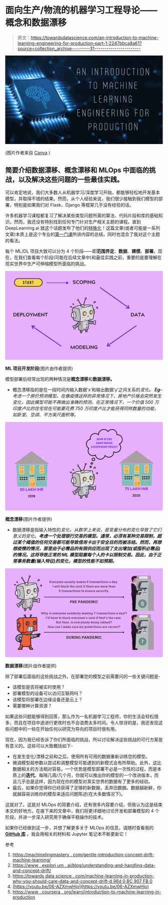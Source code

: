 # 面向生产/物流的机器学习工程导论——概念和数据漂移

> 原文：<https://towardsdatascience.com/an-introduction-to-machine-learning-engineering-for-production-part-1-2247bbca8a61?source=collection_archive---------31----------------------->

![](img/12ad7b97b1ced77e6ad22813217b9de4.png)

(图片作者来自 [Canva](https://www.canva.com/) )

## 简要介绍数据漂移、概念漂移和 MLOps 中面临的挑战，以及解决这些问题的一些最佳实践。

可以肯定地说，我们大多数人从机器学习/深度学习开始，都能够轻松地开发基本模型，并取得不错的结果。然而，从个人经验来说，我们很少接触到我们模型的部署，特别是如果我们对 Flask、Django 等框架几乎没有经验的话。

许多机器学习课程都复习了解决某些类型问题所需的算法、代码片段和库的基础知识。然而，我还没有特别找到任何专门针对生产相关主题的课程。直到 DeepLearning.ai 就这个话题发布了他们的[特殊化](https://www.coursera.org/programs/manipal-education-tguaf/browse?currentTab=CATALOG&productId=UTg2EeldEeq3QQ5dqWzZRQ&productType=s12n&query=MLOps&showMiniModal=true)！这篇文章(或者可能是一系列文章)本质上是这个专业的[第一门课](https://www.coursera.org/learn/introduction-to-machine-learning-in-production)所讲内容的总结，同时也混合了我对这个主题的看法。

每个 ML/DL 项目大致可以分为 4 个阶段——即**范围界定**、**数据**、**建模**、**部署**。现在，在我们查看每个阶段(可能在后续文章中)和最佳实践之前，重要的是要理解在现实世界中生产可伸缩模型所面临的挑战。

![](img/5a4c417bd813568adb2a418af6da6573.png)

**ML 项目开发阶段**(图片由作者提供)

模型部署后经常出现的两种情况是**概念漂移**和**数据漂移。**

*   概念漂移指的是在一段时间内输入数据‘x’和输出数据‘y’之间关系的*变化。 **Eg-** 考虑一个房价预测模型。在像疫情这样的异常情况下，房地产价格会突然发生变化，因此模型可能不再做出准确的预测。在正常情况下，一个价值 500 万印度卢比的住宅现在可能要花费 750 万印度卢比才能获得同样数量的功能，如卧室、空调、平方英尺面积等。*

![](img/1a2ff50c3d2c19e51d318566406f65b5.png)

**概念漂移**(图片作者提供)

*   数据漂移是指输入特性的*变化。从数学上来说，是变量分布的变化导致了它们意义的变化。**考虑一个处理银行交易的模型。通常，必须有某种交易限制，超过某个阈值的任何交易都可能导致信用卡出于安全目的而被冻结。然而，再想想疫情的情况，那里由于必需品的有限供应而出现了支出增加(或囤积必需品)的情况。这将导致正常的 ML 模型阻塞每个人的卡以限制交易。因此，由于正常事务数量(输入特征)的变化，模型的性能不如预期。***

![](img/c277fb06d8f7a7982c69c11e328c2699.png)

**数据漂移**(图片由作者提供)

除了部署后面临的这些挑战之外，在部署您的模型之前需要问的一些关键问题是-

*   该模型是否将被实时使用？
*   部署模型的设备可以访问互联网吗？
*   该模型将部署在边缘设备还是云上？
*   需要哪种计算资源？

如果这些问题能够得到回答，那么作为一名机器学习工程师，你的生活会轻松很多，而且在项目中途进行更改时也不会浪费太多时间。令人惊讶的是，我还发现这些问题中的一些在开始任何以研究为导向的项目时很有用。

现在，因为我已经告诉了你们所面临的挑战，所以讨论解决这些挑战的可行方案是有意义的。这些可以大致概括如下-

*   在发生变化/漂移之前和之后，使用所有可用的数据重新训练您的模型。
*   微调模型超参数以尝试和调整模型可能遇到的新模式会有所帮助。此外，这比数据相关的方法相对容易。一个优势是模型部署不必是一次性的过程，而是本质上的**迭代**。每隔几周/几个月，你就可以推出你的模型的一个改进版本，而且几乎总是这样，因为现在你的模型对真实世界的数据有了更多的经验。
*   最后，如果你觉得你已经获得了足够的新数据，丢弃旧数据。数据越新鲜，你就越容易训练你的模型来适应问题陈述(在大多数情况下)。

这就对了。这是对 MLOps 的简要介绍，还有很多内容要介绍，但我认为这是结束本文的好地方。在接下来的文章中，我们将更详细地讨论开发和部署模型的 4 个阶段，并进一步深入研究用于确保平稳操作的技术。

如果你已经做到这一步，并想了解更多关于 MLOps 的信息，请随时查看我的 [**GitHub 库**](https://github.com/praatibhsurana/Machine-Learning-Engineering-for-Production) 。我会用相关的材料和 Jupyter 笔记本不断更新它！

参考

1.  [https://machinelingmastery . com/gentle-introduction-concept-drift-machine-learning/](https://machinelearningmastery.com/gentle-introduction-concept-drift-machine-learning/)
2.  [https://www . explori um . ai/blog/understanding-and-handling-data-and-concept-drift/](https://www.explorium.ai/blog/understanding-and-handling-data-and-concept-drift/)
3.  [https://towards data science . com/machine-learning-in-production-why-you-should-care-data-and-concept-drift-d 96d 0 BC 907 FB 0](/machine-learning-in-production-why-you-should-care-about-data-and-concept-drift-d96d0bc907fb0)
4.  [https://youtu.be/06-AZXmwHjo](https://youtu.be/06-AZXmwHjo)
5.  [https://www . coursera . org/learn/introduction-to-machine-learning-in-production](https://www.coursera.org/learn/introduction-to-machine-learning-in-production)